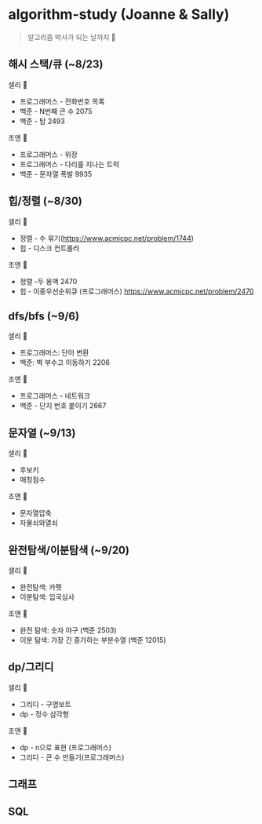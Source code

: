 # algorithm-study (Joanne & Sally)
> 알고리즘 박사가 되는 날까지 🚀

## 해시 스택/큐 (~8/23)
샐리 🐥  
* 프로그래머스 - 전화번호 목록  
* 백준 - N번째 큰 수 2075  
* 백준 - 탑 2493  

조앤 🌟  
* 프로그래머스 - 위장  
* 프로그래머스 - 다리를 지나는 트럭  
* 백준 - 문자열 폭발 9935  

## 힙/정렬 (~8/30)
샐리 🐥  
* 정렬 - 수 묶기(https://www.acmicpc.net/problem/1744)  
* 힙 - 디스크 컨트롤러  

조앤 🌟   
* 정렬 -두 용액 2470  
* 힙 - 이중우선순위큐 (프로그래머스) https://www.acmicpc.net/problem/2470  

## dfs/bfs (~9/6)
샐리 🐥  
* 프로그래머스: 단어 변환
* 백준: 벽 부수고 이동하기 2206  

조앤 🌟   
* 프로그래머스 - 네트워크 
* 백준 - 단지 번호 붙이기 2667

## 문자열 (~9/13)
샐리 🐥 
* 후보키
* 매칭점수

조앤 🌟  
* 문자열압축
* 자물쇠와열쇠


## 완전탐색/이분탐색 (~9/20)
샐리 🐥 
* 완전탐색: 카펫
* 이분탐색: 입국심사

조앤 🌟  
* 완전 탐색: 숫자 야구 (백준 2503)
* 이분 탐색: 가장 긴 증가하는 부분수열 (백준 12015)

## dp/그리디
샐리 🐥 
* 그리디 - 구명보트
* dp - 정수 삼각형

조앤 🌟
* dp - n으로 표현 (프로그래머스)
* 그리디 - 큰 수 만들기(프로그래머스)

## 그래프

## SQL 
